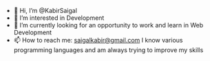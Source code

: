 - 👋 Hi, I’m @KabirSaigal
- 👀 I’m interested in Development
- 🌱 I’m currently looking for an      opportunity to work and learn in Web Development
- 📫 How to reach me: saigalkabir@gmail.com
I know various programming languages and am always trying to improve my skills
